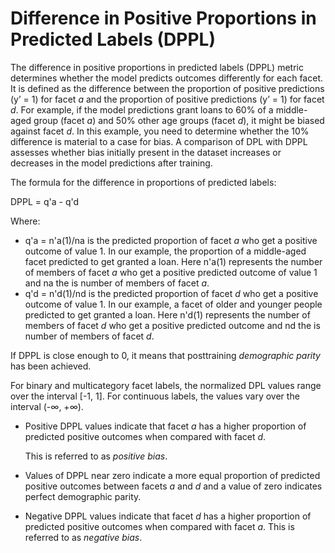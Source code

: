 # Difference in Positive Proportions in Predicted Labels \(DPPL\)<a name="clarify-post-training-bias-metric-dppl"></a>

The difference in positive proportions in predicted labels \(DPPL\) metric determines whether the model predicts outcomes differently for each facet\. It is defined as the difference between the proportion of positive predictions \(y’ = 1\) for facet *a* and the proportion of positive predictions \(y’ = 1\) for facet *d*\. For example, if the model predictions grant loans to 60% of a middle\-aged group \(facet *a*\) and 50% other age groups \(facet *d*\), it might be biased against facet *d*\. In this example, you need to determine whether the 10% difference is material to a case for bias\. A comparison of DPL with DPPL assesses whether bias initially present in the dataset increases or decreases in the model predictions after training\.

The formula for the difference in proportions of predicted labels:



 DPPL = q'a \- q'd

Where:
+ q'a = n'a\(1\)/na is the predicted proportion of facet *a* who get a positive outcome of value 1\. In our example, the proportion of a middle\-aged facet predicted to get granted a loan\. Here n'a\(1\) represents the number of members of facet *a* who get a positive predicted outcome of value 1 and na the is number of members of facet *a*\. 
+ q'd = n'd\(1\)/nd is the predicted proportion of facet *d* who get a positive outcome of value 1\. In our example, a facet of older and younger people predicted to get granted a loan\. Here n'd\(1\) represents the number of members of facet *d* who get a positive predicted outcome and nd the is number of members of facet *d*\. 

If DPPL is close enough to 0, it means that posttraining *demographic parity* has been achieved\.

For binary and multicategory facet labels, the normalized DPL values range over the interval \[\-1, 1\]\. For continuous labels, the values vary over the interval \(\-∞, \+∞\)\. 
+ Positive DPPL values indicate that facet *a* has a higher proportion of predicted positive outcomes when compared with facet *d*\. 

  This is referred to as *positive bias*\.
+ Values of DPPL near zero indicate a more equal proportion of predicted positive outcomes between facets *a* and *d* and a value of zero indicates perfect demographic parity\. 
+ Negative DPPL values indicate that facet *d* has a higher proportion of predicted positive outcomes when compared with facet *a*\. This is referred to as *negative bias*\.